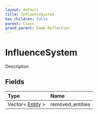 ```yaml
---
layout: default
title: InfluenceSystem
has_children: false
parent: Class
grand_parent: Game Reflection
---
```

# InfluenceSystem
Description 

## Fields

| Type | Name |
|:-------------|:--------------|
| Vector< [Entity](/docs/game-reflection/classes/entity) > | removed_entities |


